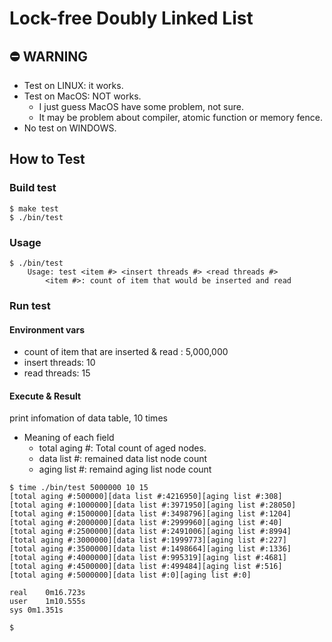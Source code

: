 # Lock-free Doubly Linked List

## ⛔️ WARNING
- Test on LINUX: it works.
- Test on MacOS: NOT works.
  - I just guess MacOS have some problem, not sure.
  - It may be problem about compiler, atomic function or memory fence.
- No test on WINDOWS.

## How to Test

### Build test
```
$ make test
$ ./bin/test
```

### Usage

```
$ ./bin/test
    Usage: test <item #> <insert threads #> <read threads #>
        <item #>: count of item that would be inserted and read
```

### Run test

#### Environment vars
- count of item that are inserted & read : 5,000,000
- insert threads: 10
- read threads: 15

#### Execute & Result

print infomation of data table, 10 times

- Meaning of each field
  - total aging #: Total count of aged nodes.
  - data list #: remained data list node count
  - aging list #: remaind aging list node count

```
$ time ./bin/test 5000000 10 15
[total aging #:500000][data list #:4216950][aging list #:308]
[total aging #:1000000][data list #:3971950][aging list #:28050]
[total aging #:1500000][data list #:3498796][aging list #:1204]
[total aging #:2000000][data list #:2999960][aging list #:40]
[total aging #:2500000][data list #:2491006][aging list #:8994]
[total aging #:3000000][data list #:1999773][aging list #:227]
[total aging #:3500000][data list #:1498664][aging list #:1336]
[total aging #:4000000][data list #:995319][aging list #:4681]
[total aging #:4500000][data list #:499484][aging list #:516]
[total aging #:5000000][data list #:0][aging list #:0]

real	0m16.723s
user	1m10.555s
sys	0m1.351s

$
```

